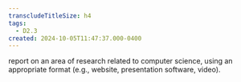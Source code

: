 ```yaml
---
transcludeTitleSize: h4
tags:
  - D2.3
created: 2024-10-05T11:47:37.000-0400
---
```

report on an area of research related to computer science, using an appropriate format (e.g., website, presentation software, video).